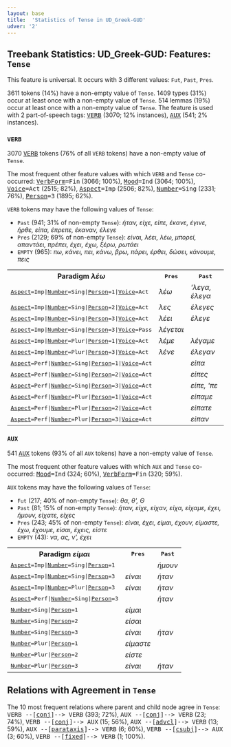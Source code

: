 ```yaml
---
layout: base
title:  'Statistics of Tense in UD_Greek-GUD'
udver: '2'
---
```


## Treebank Statistics: UD_Greek-GUD: Features: `Tense`

This feature is universal.
It occurs with 3 different values: `Fut`, `Past`, `Pres`.

3611 tokens (14%) have a non-empty value of `Tense`.
1409 types (31%) occur at least once with a non-empty value of `Tense`.
514 lemmas (19%) occur at least once with a non-empty value of `Tense`.
The feature is used with 2 part-of-speech tags: <tt><a href="el_gud-pos-VERB.html">VERB</a></tt> (3070; 12% instances), <tt><a href="el_gud-pos-AUX.html">AUX</a></tt> (541; 2% instances).

### `VERB`

3070 <tt><a href="el_gud-pos-VERB.html">VERB</a></tt> tokens (76% of all `VERB` tokens) have a non-empty value of `Tense`.

The most frequent other feature values with which `VERB` and `Tense` co-occurred: <tt><a href="el_gud-feat-VerbForm.html">VerbForm</a></tt><tt>=Fin</tt> (3066; 100%), <tt><a href="el_gud-feat-Mood.html">Mood</a></tt><tt>=Ind</tt> (3064; 100%), <tt><a href="el_gud-feat-Voice.html">Voice</a></tt><tt>=Act</tt> (2515; 82%), <tt><a href="el_gud-feat-Aspect.html">Aspect</a></tt><tt>=Imp</tt> (2506; 82%), <tt><a href="el_gud-feat-Number.html">Number</a></tt><tt>=Sing</tt> (2331; 76%), <tt><a href="el_gud-feat-Person.html">Person</a></tt><tt>=3</tt> (1895; 62%).

`VERB` tokens may have the following values of `Tense`:

* `Past` (941; 31% of non-empty `Tense`): <em>ήταν, είχε, είπε, έκανε, έγινε, ήρθε, είπα, έπρεπε, έκαναν, έλεγε</em>
* `Pres` (2129; 69% of non-empty `Tense`): <em>είναι, λέει, λέω, μπορεί, απαντάει, πρέπει, έχει, έχω, ξέρω, ρωτάει</em>
* `EMPTY` (965): <em>πω, κάνει, πει, κάνω, βρω, πάρει, έρθει, δώσει, κάνουμε, πεις</em>

<table>
  <tr><th>Paradigm <i>λέω</i></th><th><tt>Pres</tt></th><th><tt>Past</tt></th></tr>
  <tr><td><tt><tt><a href="el_gud-feat-Aspect.html">Aspect</a></tt><tt>=Imp</tt>|<tt><a href="el_gud-feat-Number.html">Number</a></tt><tt>=Sing</tt>|<tt><a href="el_gud-feat-Person.html">Person</a></tt><tt>=1</tt>|<tt><a href="el_gud-feat-Voice.html">Voice</a></tt><tt>=Act</tt></tt></td><td><em>λέω</em></td><td><em>'λεγα, έλεγα</em></td></tr>
  <tr><td><tt><tt><a href="el_gud-feat-Aspect.html">Aspect</a></tt><tt>=Imp</tt>|<tt><a href="el_gud-feat-Number.html">Number</a></tt><tt>=Sing</tt>|<tt><a href="el_gud-feat-Person.html">Person</a></tt><tt>=2</tt>|<tt><a href="el_gud-feat-Voice.html">Voice</a></tt><tt>=Act</tt></tt></td><td><em>λες</em></td><td><em>έλεγες</em></td></tr>
  <tr><td><tt><tt><a href="el_gud-feat-Aspect.html">Aspect</a></tt><tt>=Imp</tt>|<tt><a href="el_gud-feat-Number.html">Number</a></tt><tt>=Sing</tt>|<tt><a href="el_gud-feat-Person.html">Person</a></tt><tt>=3</tt>|<tt><a href="el_gud-feat-Voice.html">Voice</a></tt><tt>=Act</tt></tt></td><td><em>λέει</em></td><td><em>έλεγε</em></td></tr>
  <tr><td><tt><tt><a href="el_gud-feat-Aspect.html">Aspect</a></tt><tt>=Imp</tt>|<tt><a href="el_gud-feat-Number.html">Number</a></tt><tt>=Sing</tt>|<tt><a href="el_gud-feat-Person.html">Person</a></tt><tt>=3</tt>|<tt><a href="el_gud-feat-Voice.html">Voice</a></tt><tt>=Pass</tt></tt></td><td><em>λέγεται</em></td><td></td></tr>
  <tr><td><tt><tt><a href="el_gud-feat-Aspect.html">Aspect</a></tt><tt>=Imp</tt>|<tt><a href="el_gud-feat-Number.html">Number</a></tt><tt>=Plur</tt>|<tt><a href="el_gud-feat-Person.html">Person</a></tt><tt>=1</tt>|<tt><a href="el_gud-feat-Voice.html">Voice</a></tt><tt>=Act</tt></tt></td><td><em>λέμε</em></td><td><em>λέγαμε</em></td></tr>
  <tr><td><tt><tt><a href="el_gud-feat-Aspect.html">Aspect</a></tt><tt>=Imp</tt>|<tt><a href="el_gud-feat-Number.html">Number</a></tt><tt>=Plur</tt>|<tt><a href="el_gud-feat-Person.html">Person</a></tt><tt>=3</tt>|<tt><a href="el_gud-feat-Voice.html">Voice</a></tt><tt>=Act</tt></tt></td><td><em>λένε</em></td><td><em>έλεγαν</em></td></tr>
  <tr><td><tt><tt><a href="el_gud-feat-Aspect.html">Aspect</a></tt><tt>=Perf</tt>|<tt><a href="el_gud-feat-Number.html">Number</a></tt><tt>=Sing</tt>|<tt><a href="el_gud-feat-Person.html">Person</a></tt><tt>=1</tt>|<tt><a href="el_gud-feat-Voice.html">Voice</a></tt><tt>=Act</tt></tt></td><td></td><td><em>είπα</em></td></tr>
  <tr><td><tt><tt><a href="el_gud-feat-Aspect.html">Aspect</a></tt><tt>=Perf</tt>|<tt><a href="el_gud-feat-Number.html">Number</a></tt><tt>=Sing</tt>|<tt><a href="el_gud-feat-Person.html">Person</a></tt><tt>=2</tt>|<tt><a href="el_gud-feat-Voice.html">Voice</a></tt><tt>=Act</tt></tt></td><td></td><td><em>είπες</em></td></tr>
  <tr><td><tt><tt><a href="el_gud-feat-Aspect.html">Aspect</a></tt><tt>=Perf</tt>|<tt><a href="el_gud-feat-Number.html">Number</a></tt><tt>=Sing</tt>|<tt><a href="el_gud-feat-Person.html">Person</a></tt><tt>=3</tt>|<tt><a href="el_gud-feat-Voice.html">Voice</a></tt><tt>=Act</tt></tt></td><td></td><td><em>είπε, 'πε</em></td></tr>
  <tr><td><tt><tt><a href="el_gud-feat-Aspect.html">Aspect</a></tt><tt>=Perf</tt>|<tt><a href="el_gud-feat-Number.html">Number</a></tt><tt>=Plur</tt>|<tt><a href="el_gud-feat-Person.html">Person</a></tt><tt>=1</tt>|<tt><a href="el_gud-feat-Voice.html">Voice</a></tt><tt>=Act</tt></tt></td><td></td><td><em>είπαμε</em></td></tr>
  <tr><td><tt><tt><a href="el_gud-feat-Aspect.html">Aspect</a></tt><tt>=Perf</tt>|<tt><a href="el_gud-feat-Number.html">Number</a></tt><tt>=Plur</tt>|<tt><a href="el_gud-feat-Person.html">Person</a></tt><tt>=2</tt>|<tt><a href="el_gud-feat-Voice.html">Voice</a></tt><tt>=Act</tt></tt></td><td></td><td><em>είπατε</em></td></tr>
  <tr><td><tt><tt><a href="el_gud-feat-Aspect.html">Aspect</a></tt><tt>=Perf</tt>|<tt><a href="el_gud-feat-Number.html">Number</a></tt><tt>=Plur</tt>|<tt><a href="el_gud-feat-Person.html">Person</a></tt><tt>=3</tt>|<tt><a href="el_gud-feat-Voice.html">Voice</a></tt><tt>=Act</tt></tt></td><td></td><td><em>είπαν</em></td></tr>
</table>

### `AUX`

541 <tt><a href="el_gud-pos-AUX.html">AUX</a></tt> tokens (93% of all `AUX` tokens) have a non-empty value of `Tense`.

The most frequent other feature values with which `AUX` and `Tense` co-occurred: <tt><a href="el_gud-feat-Mood.html">Mood</a></tt><tt>=Ind</tt> (324; 60%), <tt><a href="el_gud-feat-VerbForm.html">VerbForm</a></tt><tt>=Fin</tt> (320; 59%).

`AUX` tokens may have the following values of `Tense`:

* `Fut` (217; 40% of non-empty `Tense`): <em>θα, θ', Θ</em>
* `Past` (81; 15% of non-empty `Tense`): <em>ήταν, είχε, είχαν, είχα, είχαμε, έχει, ήμουν, είχατε, είχες</em>
* `Pres` (243; 45% of non-empty `Tense`): <em>είναι, έχει, είμαι, έχουν, είμαστε, έχω, έχουμε, είσαι, έχεις, είστε</em>
* `EMPTY` (43): <em>να, ας, ν', έχει</em>

<table>
  <tr><th>Paradigm <i>είμαι</i></th><th><tt>Pres</tt></th><th><tt>Past</tt></th></tr>
  <tr><td><tt><tt><a href="el_gud-feat-Aspect.html">Aspect</a></tt><tt>=Imp</tt>|<tt><a href="el_gud-feat-Number.html">Number</a></tt><tt>=Sing</tt>|<tt><a href="el_gud-feat-Person.html">Person</a></tt><tt>=1</tt></tt></td><td></td><td><em>ήμουν</em></td></tr>
  <tr><td><tt><tt><a href="el_gud-feat-Aspect.html">Aspect</a></tt><tt>=Imp</tt>|<tt><a href="el_gud-feat-Number.html">Number</a></tt><tt>=Sing</tt>|<tt><a href="el_gud-feat-Person.html">Person</a></tt><tt>=3</tt></tt></td><td><em>είναι</em></td><td><em>ήταν</em></td></tr>
  <tr><td><tt><tt><a href="el_gud-feat-Aspect.html">Aspect</a></tt><tt>=Imp</tt>|<tt><a href="el_gud-feat-Number.html">Number</a></tt><tt>=Plur</tt>|<tt><a href="el_gud-feat-Person.html">Person</a></tt><tt>=3</tt></tt></td><td><em>είναι</em></td><td><em>ήταν</em></td></tr>
  <tr><td><tt><tt><a href="el_gud-feat-Aspect.html">Aspect</a></tt><tt>=Perf</tt>|<tt><a href="el_gud-feat-Number.html">Number</a></tt><tt>=Sing</tt>|<tt><a href="el_gud-feat-Person.html">Person</a></tt><tt>=3</tt></tt></td><td></td><td><em>ήταν</em></td></tr>
  <tr><td><tt><tt><a href="el_gud-feat-Number.html">Number</a></tt><tt>=Sing</tt>|<tt><a href="el_gud-feat-Person.html">Person</a></tt><tt>=1</tt></tt></td><td><em>είμαι</em></td><td></td></tr>
  <tr><td><tt><tt><a href="el_gud-feat-Number.html">Number</a></tt><tt>=Sing</tt>|<tt><a href="el_gud-feat-Person.html">Person</a></tt><tt>=2</tt></tt></td><td><em>είσαι</em></td><td></td></tr>
  <tr><td><tt><tt><a href="el_gud-feat-Number.html">Number</a></tt><tt>=Sing</tt>|<tt><a href="el_gud-feat-Person.html">Person</a></tt><tt>=3</tt></tt></td><td><em>είναι</em></td><td><em>ήταν</em></td></tr>
  <tr><td><tt><tt><a href="el_gud-feat-Number.html">Number</a></tt><tt>=Plur</tt>|<tt><a href="el_gud-feat-Person.html">Person</a></tt><tt>=1</tt></tt></td><td><em>είμαστε</em></td><td></td></tr>
  <tr><td><tt><tt><a href="el_gud-feat-Number.html">Number</a></tt><tt>=Plur</tt>|<tt><a href="el_gud-feat-Person.html">Person</a></tt><tt>=2</tt></tt></td><td><em>είστε</em></td><td></td></tr>
  <tr><td><tt><tt><a href="el_gud-feat-Number.html">Number</a></tt><tt>=Plur</tt>|<tt><a href="el_gud-feat-Person.html">Person</a></tt><tt>=3</tt></tt></td><td><em>είναι</em></td><td><em>ήταν</em></td></tr>
</table>

## Relations with Agreement in `Tense`

The 10 most frequent relations where parent and child node agree in `Tense`:
<tt>VERB --[<tt><a href="el_gud-dep-conj.html">conj</a></tt>]--> VERB</tt> (393; 72%),
<tt>AUX --[<tt><a href="el_gud-dep-conj.html">conj</a></tt>]--> VERB</tt> (23; 74%),
<tt>VERB --[<tt><a href="el_gud-dep-conj.html">conj</a></tt>]--> AUX</tt> (15; 56%),
<tt>AUX --[<tt><a href="el_gud-dep-advcl.html">advcl</a></tt>]--> VERB</tt> (13; 59%),
<tt>AUX --[<tt><a href="el_gud-dep-parataxis.html">parataxis</a></tt>]--> VERB</tt> (6; 60%),
<tt>VERB --[<tt><a href="el_gud-dep-csubj.html">csubj</a></tt>]--> AUX</tt> (3; 60%),
<tt>VERB --[<tt><a href="el_gud-dep-fixed.html">fixed</a></tt>]--> VERB</tt> (1; 100%).

